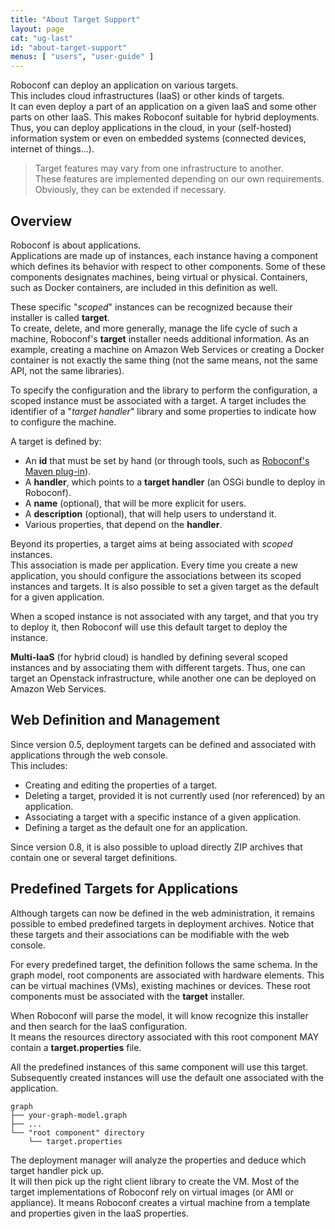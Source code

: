 ```yaml
---
title: "About Target Support"
layout: page
cat: "ug-last"
id: "about-target-support"
menus: [ "users", "user-guide" ]
---
```


Roboconf can deploy an application on various targets.  
This includes cloud infrastructures (IaaS) or other kinds of targets.  
It can even deploy a part of an application on a given IaaS and some other parts on other IaaS.
This makes Roboconf suitable for hybrid deployments. Thus, you can deploy applications in the cloud,
in your (self-hosted) information system or even on embedded systems (connected devices, internet of things...).

> Target features may vary from one infrastructure to another.  
> These features are implemented depending on our own requirements. Obviously, they can be extended if necessary.


## Overview

Roboconf is about applications.  
Applications are made up of instances, each instance having a component which defines its
behavior with respect to other components. Some of these components designates machines, being
virtual or physical. Containers, such as Docker containers, are included in this definition as well.

These specific "*scoped*" instances can be recognized because their installer is called **target**.  
To create, delete, and more generally, manage the life cycle of such a machine, Roboconf's **target** installer
needs additional information. As an example, creating a machine on Amazon Web Services or creating a Docker container
is not exactly the same thing (not the same means, not the same API, not the same libraries).

To specify the configuration and the library to perform the configuration, a scoped instance must be associated with a target.
A target includes the identifier of a "*target handler*" library and some properties to indicate how to configure the machine.

A target is defined by:

* An **id** that must be set by hand (or through tools, such as [Roboconf's Maven plug-in](maven-plugin.html)).
* A **handler**, which points to a **target handler** (an OSGi bundle to deploy in Roboconf).
* A **name** (optional), that will be more explicit for users.
* A **description** (optional), that will help users to understand it.
* Various properties, that depend on the **handler**.

Beyond its properties, a target aims at being associated with *scoped* instances.  
This association is made per application. Every time you create a new application, you should configure the associations
between its scoped instances and targets. It is also possible to set a given target as the default for a given application.

When a scoped instance is not associated with any target, and that you try to deploy it, then Roboconf will use this default
target to deploy the instance. 

**Multi-IaaS** (for hybrid cloud) is handled by defining several scoped instances and by associating them
with different targets. Thus, one can target an Openstack infrastructure, while another one can be deployed on Amazon Web Services. 


## Web Definition and Management

Since version 0.5, deployment targets can be defined and associated with applications through the web console.  
This includes:

* Creating and editing the properties of a target.
* Deleting a target, provided it is not currently used (nor referenced) by an application.
* Associating a target with a specific instance of a given application.
* Defining a target as the default one for an application.

Since version 0.8, it is also possible to upload directly ZIP archives that contain
one or several target definitions.


## Predefined Targets for Applications

Although targets can now be defined in the web administration, it remains possible to embed
predefined targets in deployment archives. Notice that these targets and their associations can
be modifiable with the web console.

For every predefined target, the definition follows the same schema.
In the graph model, root components are associated with hardware elements. This can be virtual machines (VMs),
existing machines or devices. These root components must be associated with the **target** installer.  

When Roboconf will parse the model, it will know recognize this installer and then search for the IaaS configuration.  
It means the resources directory associated with this root component MAY contain a **target.properties** file.

All the predefined instances of this same component will use this target.  
Subsequently created instances will use the default one associated with the application. 

	graph
	├── your-graph-model.graph
	├── ...
	└── "root component" directory
	    └── target.properties

The deployment manager will analyze the properties and deduce which target handler pick up.  
It will then pick up the right client library to create the VM. Most of the target implementations
of Roboconf rely on virtual images (or AMI or appliance). It means Roboconf creates a virtual machine
from a template and properties given in the IaaS properties.
